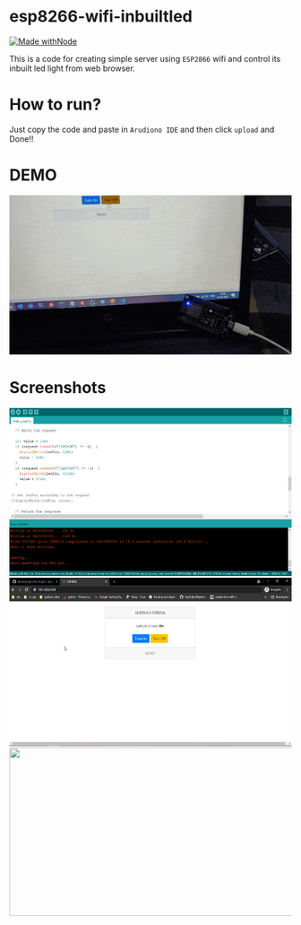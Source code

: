 # esp8266-wifi-inbuiltled

[![Made withNode](https://img.shields.io/badge/Made%20with-ESP8266-orange?style=for-the-badge&logo=esp8266)](https://www.espressif.com/en/products/socs/esp8266)

This is a code for creating simple server using `ESP2866` wifi and control its inbuilt led light from web browser.

# How to run?

Just copy the code and paste in `Arudiono IDE` and then click `upload` and Done!!

# DEMO

<img src="screenshot/demo.gif" />

# Screenshots

<img src="screenshot/1.png" width="600px" height="300px"/>
<img src="screenshot/2.png" width="600px" height="300px"/>
<img src="screenshot/3.jpg" width="600px" height="300px"/>
